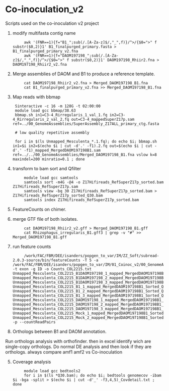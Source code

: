 # Co-inoculation_v2
Scripts used on the co-inoculation v2 project

1. modify multifasta contig name

            awk '(FNR==1){f="B1_";sub(/.[A-Za-z]$/,"_",f)}/^>/{$0=">" f substr($0,2)}1' B1_finalpurged_primary.fasta > B1_finalpurged_primary_v2.fna
            awk '(FNR==1){f="DAOM197198_";sub(/.[A-Za-z]$/,"_",f)}/^>/{$0=">" f substr($0,2)}1' DAOM197198_Rhiir2.fna > DAOM197198_Rhiir2_v2.fna

2. Merge assemblies of DAOM and B1 to produce a reference template.

            cat DAOM197198_Rhiir2_v2.fna > Merged_DAOM197198_B1.fna
            cat B1_finalpurged_primary_v2.fna >> Merged_DAOM197198_B1.fna

3. Map reads with bbmap


        Sinteractive -c 16 -m 128G -t 02:00:00
        module load gcc bbmap/38.63
        bbmap.sh in1=C3-4_Rirregularis_1_val_1.fq in2=C3-4_Rirregularis_2_val_2.fq out=C3-4_mappedSuperZ17p.sam ref=../00_GenomeAssemblies/SuperAssembly_Z17ALL_primary_ctg.fasta
        
        # low quality repetitive assembly
        
        for i in $(ls Unmapped_Mesculenta_*.1.fq); do echo $i; bbmap.sh in1=$i in2=$(echo $i | cut -d'.' -f1).2.fq out=$(echo $i | cut -d'.' -f1)_mapped_MergedDAOM197198B1.sam ref=../../00_GenomeAssemblies/Merged_DAOM197198_B1.fna vslow k=8 maxindel=200 minratio=0.1 ; done


4. transform to bam sort and Qfilter
            
            module load gcc samtools
            samtools sort -m4G -@4 -o Z17Hifireads_RefSuperZ17p_sorted.bam Z17Hifireads_RefSuperZ17p.sam
            samtools view -bq 30 Z17Hifireads_RefSuperZ17p_sorted.bam > Z17Hifireads_RefSuperZ17p_sorted_Q30.bam
            samtools index Z17Hifireads_RefSuperZ17p_sorted.bam


5. FeatureCounts on chimer.

1. merge GTF file of both isolates.

            cat DAOM197198_Rhiir2_v2.gff > Merged_DAOM197198_B1.gff
            cat Rhizophagus_irregularis_B1.gff3 | grep -v "#" >> Merged_DAOM197198_B1.gff
            
2. run feature counts 

            /work/FAC/FBM/DEE/isanders/popgen_to_var/IM/ZZ_Soft/subread-2.0.3-source/bin/featureCounts -T 5 -a /work/FAC/FBM/DEE/isanders/popgen_to_var/IM/01_Coinoc_v2/00_GenomeAssemblies/Merged_DAOM197198_B1.gff -t exon -g ID -o Counts_COL2215.txt Unmapped_Mesculenta_COL2215_B1DAOM197198_1_mapped_MergedDAOM197198B1_Sorted_Q30.bam Unmapped_Mesculenta_COL2215_B1DAOM197198_2_mapped_MergedDAOM197198B1_Sorted_Q30.bam Unmapped_Mesculenta_COL2215_B1DAOM197198_3_mapped_MergedDAOM197198B1_Sorted_Q30.bam Unmapped_Mesculenta_COL2215_B1_1_mapped_MergedDAOM197198B1_Sorted_Q30.bam Unmapped_Mesculenta_COL2215_B1_2_mapped_MergedDAOM197198B1_Sorted_Q30.bam Unmapped_Mesculenta_COL2215_B1_3_mapped_MergedDAOM197198B1_Sorted_Q30.bam Unmapped_Mesculenta_COL2215_DAOM197198_1_mapped_MergedDAOM197198B1_Sorted_Q30.bam Unmapped_Mesculenta_COL2215_DAOM197198_2_mapped_MergedDAOM197198B1_Sorted_Q30.bam Unmapped_Mesculenta_COL2215_DAOM197198_3_mapped_MergedDAOM197198B1_Sorted_Q30.bam Unmapped_Mesculenta_COL2215_Mock_1_mapped_MergedDAOM197198B1_Sorted_Q30.bam Unmapped_Mesculenta_COL2215_Mock_2_mapped_MergedDAOM197198B1_Sorted_Q30.bam -p --countReadPairs
          

6. Orthologs between B1 and DAOM annotation.

Run orthologs analysis with orthofinder. then in excel identify wich are single-copy orthologs. 
Do normal DE analysis and then look if they are orthologs. always compare amf1 amf2 vs Co-inoculation

5. Coverage analysis 

            module load gcc bedtools2
            for i in $(ls *Q30.bam); do echo $i; bedtools genomecov -ibam $i -bga -split > $(echo $i | cut -d'_' -f3,4,5)_Covdetail.txt ; done
